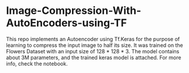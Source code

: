 # Image-Compression-With-AutoEncoders-using-TF
This repo implements an Autoencoder using Tf.Keras for the purpose of learning to compress the input image to half its size. It was trained on the Flowers Dataset with an input size of 128 * 128 * 3. The model contains about 3M parameters, and the trained keras model is attached. For more info, check the notebook.
